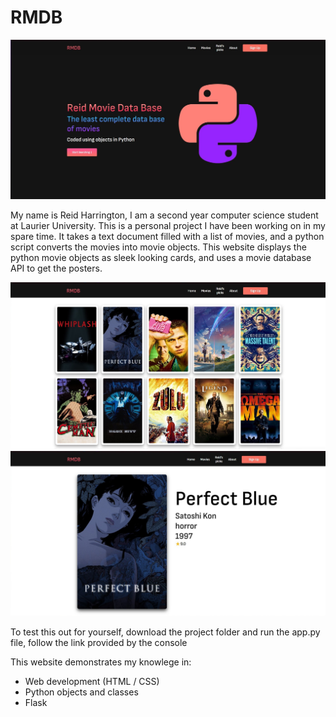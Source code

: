 # RMDB
![alt text](https://github.com/Reid-Harrington/RMDB/blob/main/RMDB/static/PortfolioPics/RMDBHomepage.jpg?raw=true)

My name is Reid Harrington, I am a second year computer science student at Laurier University. 
This is a personal project I have been working on in my spare time. It takes a text document filled with a list of movies, and a python script converts the movies into movie objects. 
This website displays the python movie objects as sleek looking cards, and uses a movie database API to get the posters.

![alt text](https://github.com/Reid-Harrington/RMDB/blob/main/RMDB/static/PortfolioPics/RMDBMoviepage.png?raw=true)
![alt text](https://github.com/Reid-Harrington/RMDB/blob/main/RMDB/static/PortfolioPics/RMDBSinglepage.jpg?raw=true)


To test this out for yourself, download the project folder and run the app.py file, follow the link provided by the console 

This website demonstrates my knowlege in:
- Web development (HTML / CSS)
- Python objects and classes 
- Flask
